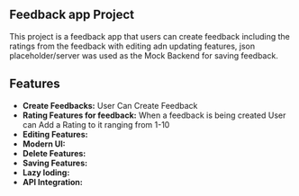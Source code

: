 ## Feedback app Project

This project is a feedback app that users can create feedback including the ratings from the feedback with editing adn updating features, json placeholder/server was used as the Mock Backend for saving feedback.

## Features

- **Create Feedbacks:** User Can Create Feedback
- **Rating Features for feedback:** When a feedback is being created User can Add a Rating to it ranging from 1-10
- **Editing Features:** 
- **Modern UI:**
- **Delete Features:**
- **Saving Features:**
- **Lazy loding:**
- **API Integration:** 
